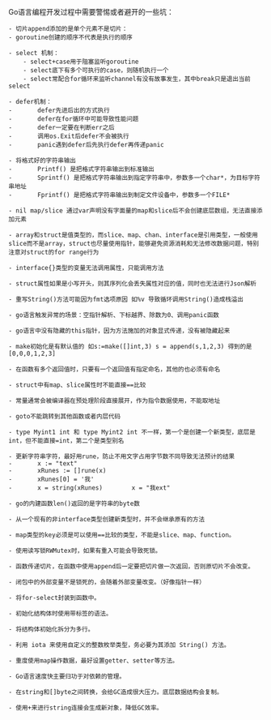 Go语言编程开发过程中需要警惕或者避开的一些坑：

    - 切片append添加的是单个元素不是切片：
    - goroutine创建的顺序不代表是执行的顺序

    - select 机制：
        - select+case用于阻塞监听goroutine
        - select底下有多个可执行的case，则随机执行一个
        - select常配合for循环来监听channel有没有故事发生，其中break只是退出当前select

    - defer机制：
    -       defer先进后出的方式执行
    -       defer在for循环中可能导致性能问题
    -       defer一定要在判断err之后
    -       调用os.Exit后defer不会被执行
    -       panic遇到defer后先执行defer再传递panic

    - 将格式好的字符串输出
    -       Printf() 是把格式字符串输出到标准输出
    -       Sprintf() 是把格式字符串输出到指定字符串中，参数多一个char*，为目标字符串地址
    -       Fprintf() 是把格式字符串输出到制定文件设备中，参数多一个FILE*

    - nil map/slice 通过var声明没有字面量的map和slice后不会创建底层数组，无法直接添加元素 

    - array和struct是值类型的，而slice、map、chan、interface是引用类型，一般使用slice而不是array，struct也尽量使用指针，能够避免资源消耗和无法修改数据问题，特别注意对struct的for range行为

    - interface{}类型的变量无法调用属性，只能调用方法

    - struct属性如果是小写开头，则其序列化会丢失属性对应的值，同时也无法进行Json解析
    
    - 重写String()方法可能因为fmt选项原因 如%v 导致循环调用String()造成栈溢出

    - go语言触发异常的场景：空指针解析、下标越界、除数为0、调用panic函数

    - go语言中没有隐藏的this指针，因为方法施加的对象显式传递，没有被隐藏起来

    - make初始化是有默认值的 如s:=make([]int,3) s = append(s,1,2,3) 得到的是[0,0,0,1,2,3]

    - 在函数有多个返回值时，只要有一个返回值有指定命名，其他的也必须有命名

    - struct中有map、slice属性时不能直接==比较

    - 常量通常会被编译器在预处理阶段直接展开，作为指令数据使用，不能取地址

    - goto不能跳转到其他函数或者内层代码

    - type Myint1 int 和 type Myint2 int 不一样，第一个是创建一个新类型，底层是int，但不能直接=int，第二个是类型别名

    - 更新字符串字符，最好用rune，防止不用文字占用字节数不同导致无法预计的结果
    -       x := "text"
    -       xRunes := []rune(x)
    -       xRunes[0] = '我'
    -       x = string(xRunes)        x = "我ext"

    - go的内建函数len()返回的是字符串的byte数

    - 从一个现有的非interface类型创建新类型时，并不会继承原有的方法

    - map类型的key必须是可以使用==比较的类型，不能是slice、map、function。

    - 使用读写锁RWMutex时，如果有重入可能会导致死锁。

    - 函数传递切片，在函数中使用append后一定要把切片做一次返回，否则原切片不会改变。

    - 闭包中的外部变量不是锁死的，会随着外部变量改变。（好像指针一样）

    - 将for-select封装到函数中。

    - 初始化结构体时使用带标签的语法。

    - 将结构体初始化拆分为多行。

    - 利用 iota 来使用自定义的整数枚举类型，务必要为其添加 String() 方法。

    - 重度使用map操作数据，最好设置getter、setter等方法。

    - Go语言速度快主要归功于对依赖的管理。

    - 在string和[]byte之间转换，会给GC造成很大压力。底层数据结构会复制。
    
    - 使用+来进行string连接会生成新对象，降低GC效率。
